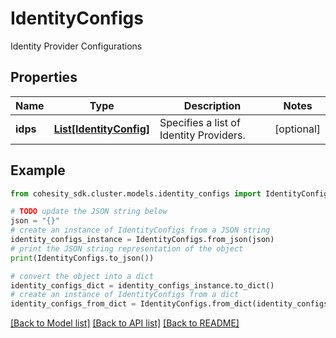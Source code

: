 # IdentityConfigs

Identity Provider Configurations

## Properties

Name | Type | Description | Notes
------------ | ------------- | ------------- | -------------
**idps** | [**List[IdentityConfig]**](IdentityConfig.md) | Specifies a list of Identity Providers. | [optional] 

## Example

```python
from cohesity_sdk.cluster.models.identity_configs import IdentityConfigs

# TODO update the JSON string below
json = "{}"
# create an instance of IdentityConfigs from a JSON string
identity_configs_instance = IdentityConfigs.from_json(json)
# print the JSON string representation of the object
print(IdentityConfigs.to_json())

# convert the object into a dict
identity_configs_dict = identity_configs_instance.to_dict()
# create an instance of IdentityConfigs from a dict
identity_configs_from_dict = IdentityConfigs.from_dict(identity_configs_dict)
```
[[Back to Model list]](../README.md#documentation-for-models) [[Back to API list]](../README.md#documentation-for-api-endpoints) [[Back to README]](../README.md)


